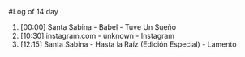 #Log of 14 day

1. [00:00] Santa Sabina - Babel - Tuve Un Sueño
1. [10:30] instagram.com - unknown - Instagram
1. [12:15] Santa Sabina - Hasta la Raíz (Edición Especial) - Lamento
